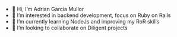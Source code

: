 - 👋 Hi, I’m Adrian Garcia Mullor
- 👀 I’m interested in backend development, focus on Ruby on Rails 
- 🌱 I’m currently learning NodeJs and improving my RoR skills
- 💞️ I’m looking to collaborate on Diligent projects

<!---
adgarcia-diligent/adgarcia-diligent is a ✨ special ✨ repository because its `README.md` (this file) appears on your GitHub profile.
You can click the Preview link to take a look at your changes.
--->
